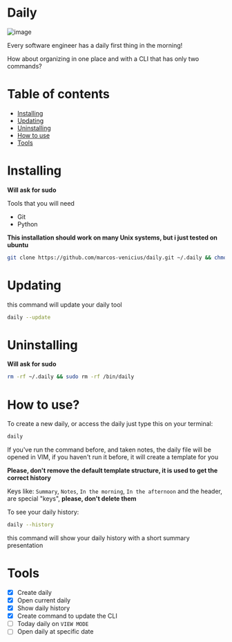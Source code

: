 # Daily

![image](https://github.com/marcos-venicius/daily/assets/94018427/630c6731-d667-47b0-b677-a947892ce254)


Every software engineer has a daily first thing in the morning!

How about organizing in one place and with a CLI that has only two commands?

# Table of contents

- [Installing](#installing)
- [Updating](#updating)
- [Uninstalling](#uninstalling)
- [How to use](#how-to-use)
- [Tools](#tools)

# Installing

**Will ask for sudo**

Tools that you will need

- Git
- Python

**This installation should work on many Unix systems, but i just tested on ubuntu**

```bash
git clone https://github.com/marcos-venicius/daily.git ~/.daily && chmod u+x ~/.daily/main.py && sudo ln -s ~/.daily/main.py /bin/daily && clear && daily --help
```

# Updating

this command will update your daily tool

```bash
daily --update
```

# Uninstalling

**Will ask for sudo**

```bash
rm -rf ~/.daily && sudo rm -rf /bin/daily
```

# How to use?

To create a new daily, or access the daily just type this on your terminal:

```bash
daily
```

If you've run the command before, and taken notes, the daily file will be opened in VIM, if you haven't run it before, it will create a template for you

**Please, don't remove the default template structure, it is used to get the correct history**

Keys like: `Summary`, `Notes`, `In the morning`, `In the afternoon` and the header, are special "keys", **please, don't delete them**

To see your daily history:

```bash
daily --history
```

this command will show your daily history with a short summary presentation

# Tools

- [x] Create daily
- [x] Open current daily
- [x] Show daily history
- [x] Create command to update the CLI
- [ ] Today daily on `VIEW MODE`
- [ ] Open daily at specific date